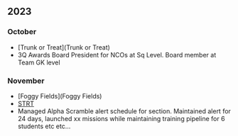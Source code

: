 ## 2023

### October

- [Trunk or Treat](Trunk or Treat)
- 3Q Awards Board President for NCOs at Sq Level.  Board member at Team GK level

### November

- [Foggy Fields](Foggy Fields)
- [STRT](STRT)
- Managed Alpha Scramble alert schedule for section.  Maintained alert for 24 days, launched xx missions while maintaining training pipeline for 6 students etc etc...
